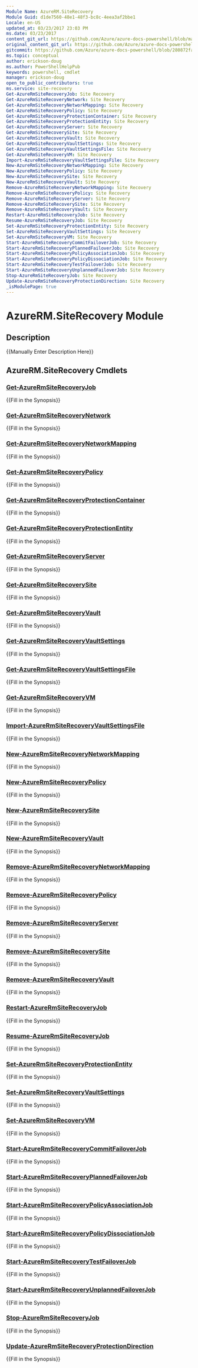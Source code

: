 ```yaml
---
Module Name: AzureRM.SiteRecovery
Module Guid: d1de7560-48e1-48f3-bc8c-4eea3af2bbe1
Locale: en-US
updated_at: 03/23/2017 23:03 PM
ms.date: 03/23/2017
content_git_url: https://github.com/Azure/azure-docs-powershell/blob/master/azureps-cmdlets-docs/ResourceManager/AzureRM.SiteRecovery/v1.1.3.3/AzureRM.SiteRecovery.md
original_content_git_url: https://github.com/Azure/azure-docs-powershell/blob/master/azureps-cmdlets-docs/ResourceManager/AzureRM.SiteRecovery/v1.1.3.3/AzureRM.SiteRecovery.md
gitcommit: https://github.com/Azure/azure-docs-powershell/blob/280872fa529e03be2466fa2252957a2060a9dfe4
ms.topic: conceptual
author: erickson-doug
ms.author: PowerShellHelpPub
keywords: powershell, cmdlet
manager: erickson-doug
open_to_public_contributors: true
ms.service: site-recovery
Get-AzureRmSiteRecoveryJob: Site Recovery
Get-AzureRmSiteRecoveryNetwork: Site Recovery
Get-AzureRmSiteRecoveryNetworkMapping: Site Recovery
Get-AzureRmSiteRecoveryPolicy: Site Recovery
Get-AzureRmSiteRecoveryProtectionContainer: Site Recovery
Get-AzureRmSiteRecoveryProtectionEntity: Site Recovery
Get-AzureRmSiteRecoveryServer: Site Recovery
Get-AzureRmSiteRecoverySite: Site Recovery
Get-AzureRmSiteRecoveryVault: Site Recovery
Get-AzureRmSiteRecoveryVaultSettings: Site Recovery
Get-AzureRmSiteRecoveryVaultSettingsFile: Site Recovery
Get-AzureRmSiteRecoveryVM: Site Recovery
Import-AzureRmSiteRecoveryVaultSettingsFile: Site Recovery
New-AzureRmSiteRecoveryNetworkMapping: Site Recovery
New-AzureRmSiteRecoveryPolicy: Site Recovery
New-AzureRmSiteRecoverySite: Site Recovery
New-AzureRmSiteRecoveryVault: Site Recovery
Remove-AzureRmSiteRecoveryNetworkMapping: Site Recovery
Remove-AzureRmSiteRecoveryPolicy: Site Recovery
Remove-AzureRmSiteRecoveryServer: Site Recovery
Remove-AzureRmSiteRecoverySite: Site Recovery
Remove-AzureRmSiteRecoveryVault: Site Recovery
Restart-AzureRmSiteRecoveryJob: Site Recovery
Resume-AzureRmSiteRecoveryJob: Site Recovery
Set-AzureRmSiteRecoveryProtectionEntity: Site Recovery
Set-AzureRmSiteRecoveryVaultSettings: Site Recovery
Set-AzureRmSiteRecoveryVM: Site Recovery
Start-AzureRmSiteRecoveryCommitFailoverJob: Site Recovery
Start-AzureRmSiteRecoveryPlannedFailoverJob: Site Recovery
Start-AzureRmSiteRecoveryPolicyAssociationJob: Site Recovery
Start-AzureRmSiteRecoveryPolicyDissociationJob: Site Recovery
Start-AzureRmSiteRecoveryTestFailoverJob: Site Recovery
Start-AzureRmSiteRecoveryUnplannedFailoverJob: Site Recovery
Stop-AzureRmSiteRecoveryJob: Site Recovery
Update-AzureRmSiteRecoveryProtectionDirection: Site Recovery
_isModulePage: true
---
```


# AzureRM.SiteRecovery Module
## Description
{{Manually Enter Description Here}}

## AzureRM.SiteRecovery Cmdlets
### [Get-AzureRmSiteRecoveryJob](Get-AzureRmSiteRecoveryJob.md)
{{Fill in the Synopsis}}

### [Get-AzureRmSiteRecoveryNetwork](Get-AzureRmSiteRecoveryNetwork.md)
{{Fill in the Synopsis}}

### [Get-AzureRmSiteRecoveryNetworkMapping](Get-AzureRmSiteRecoveryNetworkMapping.md)
{{Fill in the Synopsis}}

### [Get-AzureRmSiteRecoveryPolicy](Get-AzureRmSiteRecoveryPolicy.md)
{{Fill in the Synopsis}}

### [Get-AzureRmSiteRecoveryProtectionContainer](Get-AzureRmSiteRecoveryProtectionContainer.md)
{{Fill in the Synopsis}}

### [Get-AzureRmSiteRecoveryProtectionEntity](Get-AzureRmSiteRecoveryProtectionEntity.md)
{{Fill in the Synopsis}}

### [Get-AzureRmSiteRecoveryServer](Get-AzureRmSiteRecoveryServer.md)
{{Fill in the Synopsis}}

### [Get-AzureRmSiteRecoverySite](Get-AzureRmSiteRecoverySite.md)
{{Fill in the Synopsis}}

### [Get-AzureRmSiteRecoveryVault](Get-AzureRmSiteRecoveryVault.md)
{{Fill in the Synopsis}}

### [Get-AzureRmSiteRecoveryVaultSettings](Get-AzureRmSiteRecoveryVaultSettings.md)
{{Fill in the Synopsis}}

### [Get-AzureRmSiteRecoveryVaultSettingsFile](Get-AzureRmSiteRecoveryVaultSettingsFile.md)
{{Fill in the Synopsis}}

### [Get-AzureRmSiteRecoveryVM](Get-AzureRmSiteRecoveryVM.md)
{{Fill in the Synopsis}}

### [Import-AzureRmSiteRecoveryVaultSettingsFile](Import-AzureRmSiteRecoveryVaultSettingsFile.md)
{{Fill in the Synopsis}}

### [New-AzureRmSiteRecoveryNetworkMapping](New-AzureRmSiteRecoveryNetworkMapping.md)
{{Fill in the Synopsis}}

### [New-AzureRmSiteRecoveryPolicy](New-AzureRmSiteRecoveryPolicy.md)
{{Fill in the Synopsis}}

### [New-AzureRmSiteRecoverySite](New-AzureRmSiteRecoverySite.md)
{{Fill in the Synopsis}}

### [New-AzureRmSiteRecoveryVault](New-AzureRmSiteRecoveryVault.md)
{{Fill in the Synopsis}}

### [Remove-AzureRmSiteRecoveryNetworkMapping](Remove-AzureRmSiteRecoveryNetworkMapping.md)
{{Fill in the Synopsis}}

### [Remove-AzureRmSiteRecoveryPolicy](Remove-AzureRmSiteRecoveryPolicy.md)
{{Fill in the Synopsis}}

### [Remove-AzureRmSiteRecoveryServer](Remove-AzureRmSiteRecoveryServer.md)
{{Fill in the Synopsis}}

### [Remove-AzureRmSiteRecoverySite](Remove-AzureRmSiteRecoverySite.md)
{{Fill in the Synopsis}}

### [Remove-AzureRmSiteRecoveryVault](Remove-AzureRmSiteRecoveryVault.md)
{{Fill in the Synopsis}}

### [Restart-AzureRmSiteRecoveryJob](Restart-AzureRmSiteRecoveryJob.md)
{{Fill in the Synopsis}}

### [Resume-AzureRmSiteRecoveryJob](Resume-AzureRmSiteRecoveryJob.md)
{{Fill in the Synopsis}}

### [Set-AzureRmSiteRecoveryProtectionEntity](Set-AzureRmSiteRecoveryProtectionEntity.md)
{{Fill in the Synopsis}}

### [Set-AzureRmSiteRecoveryVaultSettings](Set-AzureRmSiteRecoveryVaultSettings.md)
{{Fill in the Synopsis}}

### [Set-AzureRmSiteRecoveryVM](Set-AzureRmSiteRecoveryVM.md)
{{Fill in the Synopsis}}

### [Start-AzureRmSiteRecoveryCommitFailoverJob](Start-AzureRmSiteRecoveryCommitFailoverJob.md)
{{Fill in the Synopsis}}

### [Start-AzureRmSiteRecoveryPlannedFailoverJob](Start-AzureRmSiteRecoveryPlannedFailoverJob.md)
{{Fill in the Synopsis}}

### [Start-AzureRmSiteRecoveryPolicyAssociationJob](Start-AzureRmSiteRecoveryPolicyAssociationJob.md)
{{Fill in the Synopsis}}

### [Start-AzureRmSiteRecoveryPolicyDissociationJob](Start-AzureRmSiteRecoveryPolicyDissociationJob.md)
{{Fill in the Synopsis}}

### [Start-AzureRmSiteRecoveryTestFailoverJob](Start-AzureRmSiteRecoveryTestFailoverJob.md)
{{Fill in the Synopsis}}

### [Start-AzureRmSiteRecoveryUnplannedFailoverJob](Start-AzureRmSiteRecoveryUnplannedFailoverJob.md)
{{Fill in the Synopsis}}

### [Stop-AzureRmSiteRecoveryJob](Stop-AzureRmSiteRecoveryJob.md)
{{Fill in the Synopsis}}

### [Update-AzureRmSiteRecoveryProtectionDirection](Update-AzureRmSiteRecoveryProtectionDirection.md)
{{Fill in the Synopsis}}

